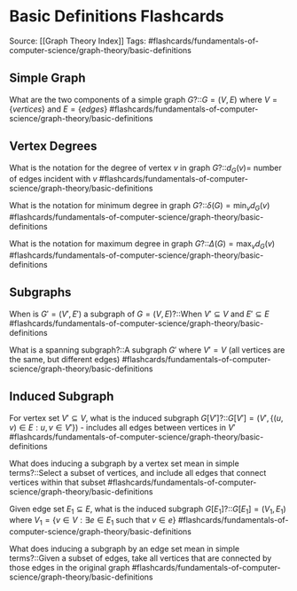 # Basic Definitions Flashcards

Source: [[Graph Theory Index]]
Tags: #flashcards/fundamentals-of-computer-science/graph-theory/basic-definitions

## Simple Graph
What are the two components of a simple graph $G$?::$G = (V, E)$ where $V = \{vertices\}$ and $E = \{edges\}$
#flashcards/fundamentals-of-computer-science/graph-theory/basic-definitions

## Vertex Degrees
What is the notation for the degree of vertex $v$ in graph $G$?::$d_G(v) =$ number of edges incident with $v$
#flashcards/fundamentals-of-computer-science/graph-theory/basic-definitions

What is the notation for minimum degree in graph $G$?::$\delta(G) = \min_v d_G(v)$
#flashcards/fundamentals-of-computer-science/graph-theory/basic-definitions

What is the notation for maximum degree in graph $G$?::$\Delta(G) = \max_v d_G(v)$
#flashcards/fundamentals-of-computer-science/graph-theory/basic-definitions

## Subgraphs
When is $G' = (V', E')$ a subgraph of $G = (V, E)$?::When $V' \subseteq V$ and $E' \subseteq E$
#flashcards/fundamentals-of-computer-science/graph-theory/basic-definitions

What is a spanning subgraph?::A subgraph $G'$ where $V' = V$ (all vertices are the same, but different edges)
#flashcards/fundamentals-of-computer-science/graph-theory/basic-definitions

## Induced Subgraph
For vertex set $V' \subseteq V$, what is the induced subgraph $G[V']$?::$G[V'] = (V', \{(u,v) \in E : u,v \in V'\})$ - includes all edges between vertices in $V'$
#flashcards/fundamentals-of-computer-science/graph-theory/basic-definitions

What does inducing a subgraph by a vertex set mean in simple terms?::Select a subset of vertices, and include all edges that connect vertices within that subset
#flashcards/fundamentals-of-computer-science/graph-theory/basic-definitions

Given edge set $E_1 \subseteq E$, what is the induced subgraph $G[E_1]$?::$G[E_1] = (V_1, E_1)$ where $V_1 = \{v \in V : \exists e \in E_1 \text{ such that } v \in e\}$
#flashcards/fundamentals-of-computer-science/graph-theory/basic-definitions

What does inducing a subgraph by an edge set mean in simple terms?::Given a subset of edges, take all vertices that are connected by those edges in the original graph
#flashcards/fundamentals-of-computer-science/graph-theory/basic-definitions